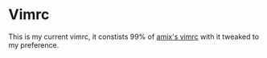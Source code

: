 # Vimrc
This is my current vimrc, it constists 99% of [amix's vimrc](https://github.com/amix/vimrc) with it tweaked to my preference.
